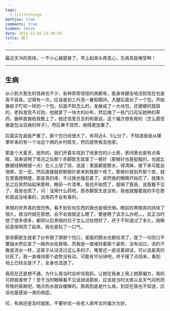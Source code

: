 ```yaml
---
tags:
  - littlethings
mathjax: true
comments: true
hidden: false
date: 2021-12-02 15:39:53
title: 病了
---
```

***
最近天冷的真快，一不小心就感冒了。早上起来头疼恶心，生病真是难受啊！<!-- more -->
***
## 生病
​	从小到大我生的怪病也不少，各种奇奇怪怪的病都有，能身体健全地活到现在也是真不容易。记得有一次，应该是初三升高一暑假期间，大腿后面长了一个包，开始像蚊子叮咬一样的一个包，后面不知怎么的，发展成了一大块包，还硬硬的鼓鼓的，老妈发现不对劲，他就拿了一块大的纱布，然后摘了一些门口花坛她种的草药，磨碎直接给我敷上了，她还信誓旦旦的和我说，这个偏方很有用的（怎么感觉像是包治百病的样子）。然后果不其然，病情更加重了。

​	后面实在是挺严重了，那个包已经很大了，有将近4、5公分了，不知道我爸从哪里听来的有一个治这个病的乡村医生，然后就带我去他家。

​	那是个大夏天，挺热的，我们开着车找到了他家住的小土房，房间里也是有点昏暗，简单说明了情况之后那个赤脚医生就拿了一根针（那根针也是挺粗的，也就比数据线稍微细一点）在火上烧了烧，说道：里面都是脓水，得清掉，接下来可能会很疼，忍一忍。然后直接就把那根针拿来刺我那个疮了。那根针就划开那个皮，就在里面搅啊搅，那是真的疼，不过我也强忍着了。突然我的眼睛开始花了，就像久坐之后突然站起来那样，眼前一片漆黑，我也开始慌了，就喊了我爸，说我看不见了，我爸也慌了，问：没用什么药吧，那赤脚医生说没有，我爸就握着我的手在那和我说没啥事的，没用药不会有事的。

​	黑暗的世界真的很恐怖，看不到任何东西的我也是很恐惧。眼前的黑暗真的持续了很久，我当时就在那想，会不会我就这么瞎了，要是瞎了该怎么办呢。。。反正当时想了很多很多，都把以后黑暗的日子怎么过给想好了，终于不知道过了多久，我眼前逐渐明亮了起来，我也是松了一口气。

​	那赤脚医生就拿了纱布擦了擦那个伤口，里面的脓水也都给清了，提了一句伤口不要碰水然后拿了一碗热水给我喝，而我是一直维持着那个姿势，没有动过，流的汗像是流水一样，这辈子从没流过这么多的汗，嘴里还一直说着胡话，可以说是真的社死了。我一直维持那个姿势没有动，可能有10分钟吧，终于缓了点回来，看到地上已经全是汗了，全身也湿透了。

​	我现在还是想不通，为什么我当时会听信我妈，让她在我身上用上她那偏方，我妈可把我害惨了！至于当时眼睛看不见说胡话那些，应该是当时太疼以及天气闷热而导致的昏厥吧，喝点热水就会缓解的。那病到底是什么病，到现在我也不知道，应该也是感染一类的病症。

 哎，有病还是及时就医，不要听信一些老人家传言的偏方为好。